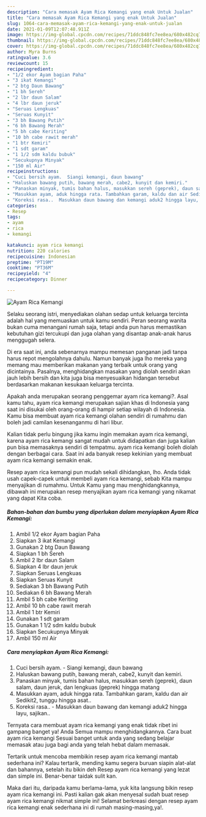 ```yaml
---
description: "Cara memasak Ayam Rica Kemangi yang enak Untuk Jualan"
title: "Cara memasak Ayam Rica Kemangi yang enak Untuk Jualan"
slug: 1064-cara-memasak-ayam-rica-kemangi-yang-enak-untuk-jualan
date: 2021-01-09T12:07:48.911Z
image: https://img-global.cpcdn.com/recipes/71ddc848fc7ee8ea/680x482cq70/ayam-rica-kemangi-foto-resep-utama.jpg
thumbnail: https://img-global.cpcdn.com/recipes/71ddc848fc7ee8ea/680x482cq70/ayam-rica-kemangi-foto-resep-utama.jpg
cover: https://img-global.cpcdn.com/recipes/71ddc848fc7ee8ea/680x482cq70/ayam-rica-kemangi-foto-resep-utama.jpg
author: Myra Burns
ratingvalue: 3.6
reviewcount: 15
recipeingredient:
- "1/2 ekor Ayam bagian Paha"
- "3 ikat Kemangi"
- "2 btg Daun Bawang"
- "1 bh Sereh"
- "2 lbr daun Salam"
- "4 lbr daun jeruk"
- "Seruas Lengkuas"
- "Seruas Kunyit"
- "3 bh Bawang Putih"
- "6 bh Bawang Merah"
- "5 bh cabe Keriting"
- "10 bh cabe rawit merah"
- "1 btr Kemiri"
- "1 sdt garam"
- "1 1/2 sdm kaldu bubuk"
- "Secukupnya Minyak"
- "150 ml Air"
recipeinstructions:
- "Cuci bersih ayam.  Siangi kemangi, daun bawang"
- "Haluskan bawang putih, bawang merah, cabe2, kunyit dan kemiri."
- "Panaskan minyak, tumis bahan halus, masukkan sereh (geprek), daun salam, daun jeruk, dan lengkuas (geprek) hingga matang"
- "Masukkan ayam, aduk hingga rata. Tambahkan garam, kaldu dan air Sedikit2, tunggu hingga asat.."
- "Koreksi rasa..  Masukkan daun bawang dan kemangi aduk2 hingga layu, sajikan.."
categories:
- Resep
tags:
- ayam
- rica
- kemangi

katakunci: ayam rica kemangi 
nutrition: 220 calories
recipecuisine: Indonesian
preptime: "PT19M"
cooktime: "PT36M"
recipeyield: "4"
recipecategory: Dinner

---
```



![Ayam Rica Kemangi](https://img-global.cpcdn.com/recipes/71ddc848fc7ee8ea/680x482cq70/ayam-rica-kemangi-foto-resep-utama.jpg)

Selaku seorang istri, menyediakan olahan sedap untuk keluarga tercinta adalah hal yang memuaskan untuk kamu sendiri. Peran seorang  wanita bukan cuma menangani rumah saja, tetapi anda pun harus memastikan kebutuhan gizi tercukupi dan juga olahan yang disantap anak-anak harus menggugah selera.

Di era  saat ini, anda sebenarnya mampu memesan panganan jadi tanpa harus repot mengolahnya dahulu. Namun banyak juga lho mereka yang memang mau memberikan makanan yang terbaik untuk orang yang dicintainya. Pasalnya, menghidangkan masakan yang diolah sendiri akan jauh lebih bersih dan kita juga bisa menyesuaikan hidangan tersebut berdasarkan makanan kesukaan keluarga tercinta. 



Apakah anda merupakan seorang penggemar ayam rica kemangi?. Asal kamu tahu, ayam rica kemangi merupakan sajian khas di Indonesia yang saat ini disukai oleh orang-orang di hampir setiap wilayah di Indonesia. Kamu bisa membuat ayam rica kemangi olahan sendiri di rumahmu dan boleh jadi camilan kesenanganmu di hari libur.

Kalian tidak perlu bingung jika kamu ingin memakan ayam rica kemangi, karena ayam rica kemangi sangat mudah untuk didapatkan dan juga kalian pun bisa memasaknya sendiri di tempatmu. ayam rica kemangi boleh diolah dengan berbagai cara. Saat ini ada banyak resep kekinian yang membuat ayam rica kemangi semakin enak.

Resep ayam rica kemangi pun mudah sekali dihidangkan, lho. Anda tidak usah capek-capek untuk membeli ayam rica kemangi, sebab Kita mampu menyajikan di rumahmu. Untuk Kamu yang mau menghidangkannya, dibawah ini merupakan resep menyajikan ayam rica kemangi yang nikamat yang dapat Kita coba.

<!--inarticleads1-->

##### Bahan-bahan dan bumbu yang diperlukan dalam menyiapkan Ayam Rica Kemangi:

1. Ambil 1/2 ekor Ayam bagian Paha
1. Siapkan 3 ikat Kemangi
1. Gunakan 2 btg Daun Bawang
1. Siapkan 1 bh Sereh
1. Ambil 2 lbr daun Salam
1. Siapkan 4 lbr daun jeruk
1. Siapkan Seruas Lengkuas
1. Siapkan Seruas Kunyit
1. Sediakan 3 bh Bawang Putih
1. Sediakan 6 bh Bawang Merah
1. Ambil 5 bh cabe Keriting
1. Ambil 10 bh cabe rawit merah
1. Ambil 1 btr Kemiri
1. Gunakan 1 sdt garam
1. Gunakan 1 1/2 sdm kaldu bubuk
1. Siapkan Secukupnya Minyak
1. Ambil 150 ml Air




<!--inarticleads2-->

##### Cara menyiapkan Ayam Rica Kemangi:

1. Cuci bersih ayam.  - Siangi kemangi, daun bawang
1. Haluskan bawang putih, bawang merah, cabe2, kunyit dan kemiri.
1. Panaskan minyak, tumis bahan halus, masukkan sereh (geprek), daun salam, daun jeruk, dan lengkuas (geprek) hingga matang
1. Masukkan ayam, aduk hingga rata. Tambahkan garam, kaldu dan air Sedikit2, tunggu hingga asat..
1. Koreksi rasa..  - Masukkan daun bawang dan kemangi aduk2 hingga layu, sajikan..




Ternyata cara membuat ayam rica kemangi yang enak tidak ribet ini gampang banget ya! Anda Semua mampu menghidangkannya. Cara buat ayam rica kemangi Sesuai banget untuk anda yang sedang belajar memasak atau juga bagi anda yang telah hebat dalam memasak.

Tertarik untuk mencoba membikin resep ayam rica kemangi mantab sederhana ini? Kalau tertarik, mending kamu segera buruan siapin alat-alat dan bahannya, setelah itu bikin deh Resep ayam rica kemangi yang lezat dan simple ini. Benar-benar taidak sulit kan. 

Maka dari itu, daripada kamu berlama-lama, yuk kita langsung bikin resep ayam rica kemangi ini. Pasti kalian gak akan menyesal sudah buat resep ayam rica kemangi nikmat simple ini! Selamat berkreasi dengan resep ayam rica kemangi enak sederhana ini di rumah masing-masing,ya!.

